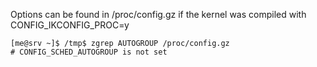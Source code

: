 
Options can be found in /proc/config.gz if the kernel was compiled with 
CONFIG_IKCONFIG_PROC=y

```
[me@srv ~]$ /tmp$ zgrep AUTOGROUP /proc/config.gz
# CONFIG_SCHED_AUTOGROUP is not set
```
